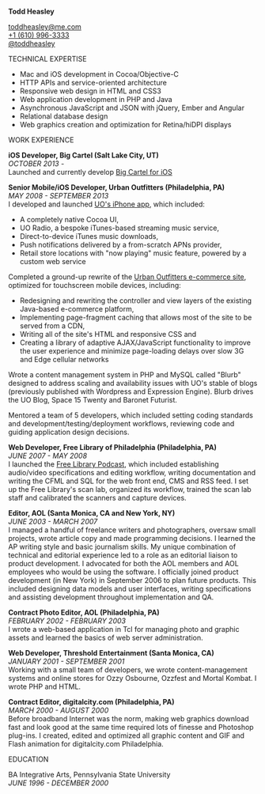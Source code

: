 __Todd Heasley__

[toddheasley@me.com](mailto:toddheasley@me.com)  
[+1 (610) 996-3333](tel:+16109963333)  
[@toddheasley](//twitter.com/toddheasley)

TECHNICAL EXPERTISE

* Mac and iOS development in Cocoa/Objective-C
* HTTP APIs and service-oriented architecture
* Responsive web design in HTML and CSS3
* Web application development in PHP and Java
* Asynchronous JavaScript and JSON with jQuery, Ember and Angular
* Relational database design
* Web graphics creation and optimization for Retina/hiDPI displays

WORK EXPERIENCE

__iOS Developer, Big Cartel (Salt Lake City, UT)__  
_OCTOBER 2013 -_  
Launched and currently develop [Big Cartel for iOS](http://bigcartel.com/checkout-app)

__Senior Mobile/iOS Developer, Urban Outfitters (Philadelphia, PA)__  
_MAY 2008 - SEPTEMBER 2013_  
I developed and launched [UO's iPhone app](//itunes.apple.com/us/app/uo/id358821736), which included:

* A completely native Cocoa UI,
* UO Radio, a bespoke iTunes-based streaming music service,
* Direct-to-device iTunes music downloads,
* Push notifications delivered by a from-scratch APNs provider,
* Retail store locations with "now playing" music feature, powered by a custom web service

Completed a ground-up rewrite of the [Urban Outfitters e-commerce site](//us.urbanoutfitters.com/mobile/index.jsp), optimized for touchscreen mobile devices, including:

* Redesigning and rewriting the controller and view layers of the existing Java-based e-commerce platform,
* Implementing page-fragment caching that allows most of the site to be served from a CDN,
* Writing all of the site's HTML and responsive CSS and
* Creating a library of adaptive AJAX/JavaScript functionality to improve the user experience and minimize page-loading delays over slow 3G and Edge cellular networks

Wrote a content management system in PHP and MySQL called "Blurb" designed to address scaling and availability issues with UO's stable of blogs (previously published with Wordpress and Expression Engine). Blurb drives the UO Blog, Space 15 Twenty and Baronet Futurist.

Mentored a team of 5 developers, which included setting coding standards and development/testing/deployment workflows, reviewing code and guiding application design decisions.

__Web Developer, Free Library of Philadelphia (Philadelphia, PA)__  
_JUNE 2007 - MAY 2008_  
I launched the [Free Library Podcast](//libwww.freelibrary.org/podcast/), which included establishing audio/video specifications and editing workflow, writing documentation and writing the CFML and SQL for the web front end, CMS and RSS feed. I set up the Free Library's scan lab, organized its workflow, trained the scan lab staff and calibrated the scanners and capture devices.

__Editor, AOL (Santa Monica, CA and New York, NY)__  
_JUNE 2003 - MARCH 2007_  
I managed a handful of freelance writers and photographers, oversaw small projects, wrote article copy and made programming decisions. I learned the AP writing style and basic journalism skills. My unique combination of technical and editorial experience led to a role as an editorial liaison to product development. I advocated for both the AOL members and AOL employees who would be using the software. I officially joined product development (in New York) in September 2006 to plan future products. This included designing data models and user interfaces, writing specifications and assisting development throughout implementation and QA.

__Contract Photo Editor, AOL (Philadelphia, PA)__  
_FEBRUARY 2002 - FEBRUARY 2003_  
I wrote a web-based application in Tcl for managing photo and graphic assets and learned the basics of web server administration.

__Web Developer, Threshold Entertainment (Santa Monica, CA)__  
_JANUARY 2001 - SEPTEMBER 2001_  
Working with a small team of developers, we wrote content-management systems and online stores for Ozzy Osbourne, Ozzfest and Mortal Kombat. I wrote PHP and HTML.

__Contract Editor, digitalcity.com (Philadelphia, PA)__  
_MARCH 2000 - AUGUST 2000_  
Before broadband Internet was the norm, making web graphics download fast and look good at the same time required lots of finesse and Photoshop plug-ins. I created, edited and optimized all graphic content and GIF and Flash animation for digitalcity.com Philadelphia.

EDUCATION

BA Integrative Arts, Pennsylvania State University  
_JUNE 1996 - DECEMBER 2000_